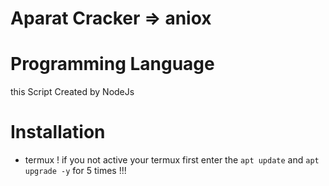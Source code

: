 # Aparat Cracker => aniox 

# Programming Language
this Script Created by NodeJs 

# Installation 

+ termux
      ! if you not active your termux first enter the `apt update` and `apt upgrade -y` for 5 times !!!
  
